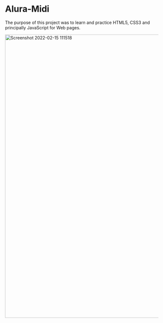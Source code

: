 # Alura-Midi
The purpose of this project was to learn and practice HTML5, CSS3 and principally JavaScript for Web pages.

<img width="929" alt="Screenshot 2022-02-15 111518" src="https://user-images.githubusercontent.com/66140734/154080464-a827f2a3-952e-4898-8e58-358dda46352a.png">
